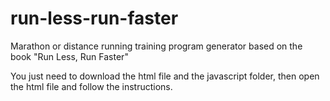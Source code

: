 # run-less-run-faster
Marathon or distance running training program generator based on the book "Run Less, Run Faster"

You just need to download the html file and the javascript folder, then open the html file and follow the instructions.

